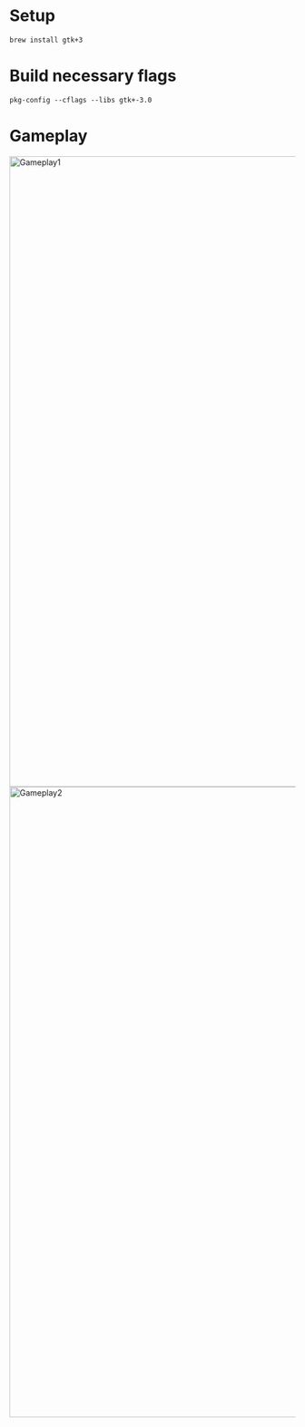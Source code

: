 # Setup
```
brew install gtk+3
```
# Build necessary flags
```
pkg-config --cflags --libs gtk+-3.0
```
# Gameplay
<img width="1112" alt="Gameplay1" src="https://github.com/mykbit/Tic-Tac-Toe-Game-C-GUI/assets/96201443/bee161e5-e5ae-4ff4-9e32-9d161f665421">
<img width="1112" alt="Gameplay2" src="https://github.com/mykbit/Tic-Tac-Toe-Game-C-GUI/assets/96201443/172af58a-df11-47ef-873f-a1a918e6b8dd">

